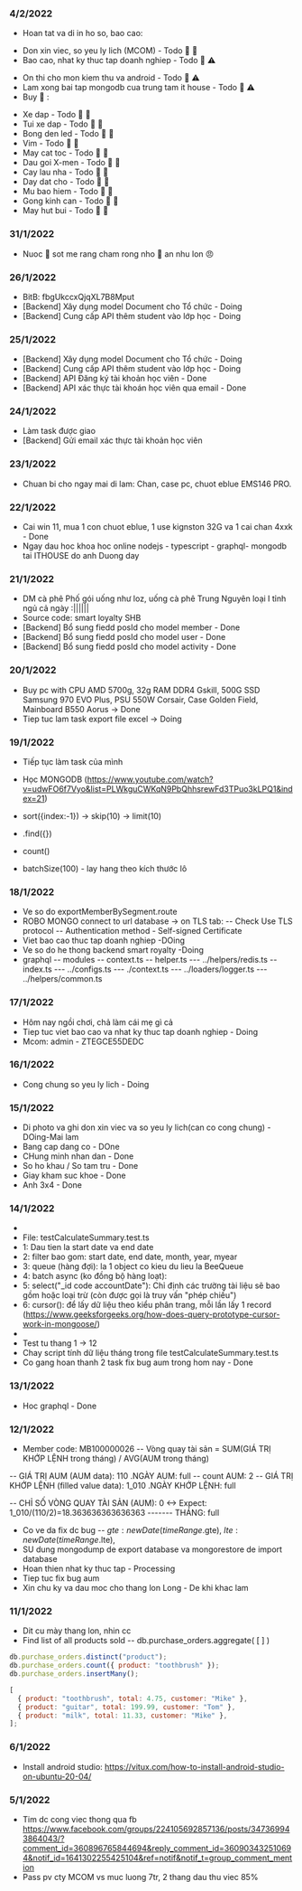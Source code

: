 ### 4/2/2022

- Hoan tat va di in ho so, bao cao:

* Don xin viec, so yeu ly lich (MCOM) - Todo 💪 🚨
* Bao cao, nhat ky thuc tap doanh nghiep - Todo 💪 ⚠️

- On thi cho mon kiem thu va android - Todo 💪 ⚠️
- Lam xong bai tap mongodb cua trung tam it house - Todo 💪 ⚠️
- Buy 💸 :

* Xe dap - Todo 💪 🥬
* Tui xe dap - Todo 💪 🥬
* Bong den led - Todo 💪 🥬
* Vim - Todo 💪 🥬
* May cat toc - Todo 💪 🥬
* Dau goi X-men - Todo 💪 🥬
* Cay lau nha - Todo 💪 🥬
* Day dat cho - Todo 💪 🥬
* Mu bao hiem - Todo 💪 🥬
* Gong kinh can - Todo 💪 🥬
* May hut bui - Todo 💪 🥬

### 31/1/2022

- Nuoc 🌊 sot me rang cham rong nho 🍇 an nhu lon 😠

### 26/1/2022

- BitB: fbgUkccxQjqXL7B8Mput
- [Backend] Xây dụng model Document cho Tổ chức - Doing
- [Backend] Cung cấp API thêm student vào lớp học - Doing

### 25/1/2022

- [Backend] Xây dụng model Document cho Tổ chức - Doing
- [Backend] Cung cấp API thêm student vào lớp học - Doing
- [Backend] API Đăng ký tài khoản học viên - Done
- [Backend] API xác thực tài khoán học viên qua email - Done

### 24/1/2022

- Làm task được giao
- [Backend] Gửi email xác thực tài khoản học viên

### 23/1/2022

- Chuan bi cho ngay mai di lam: Chan, case pc, chuot eblue EMS146 PRO.

### 22/1/2022

- Cai win 11, mua 1 con chuot eblue, 1 use kignston 32G va 1 cai chan 4xxk - Done
- Ngay dau hoc khoa hoc online nodejs - typescript - graphql- mongodb tai ITHOUSE do anh Duong day

### 21/1/2022

- DM cà phê Phố gói uống như loz, uống cà phê Trung Nguyên loại I tỉnh ngủ cả ngày :||||||
- Source code: smart loyalty SHB
- [Backend] Bổ sung fiedd posId cho model member - Done
- [Backend] Bổ sung fiedd posId cho model user - Done
- [Backend] Bổ sung fiedd posId cho model activity - Done

### 20/1/2022

- Buy pc with CPU AMD 5700g, 32g RAM DDR4 Gskill, 500G SSD Samsung 970 EVO Plus, PSU 550W Corsair, Case Golden Field, Mainboard B550 Aorus -> Done
- Tiep tuc lam task export file excel -> Doing

### 19/1/2022

- Tiếp tục làm task của mình
- Học MONGODB (https://www.youtube.com/watch?v=udwFO6f7Vyo&list=PLWkguCWKqN9PbQhhsrewFd3TPuo3kLPQ1&index=21)

- sort({index:-1}) -> skip(10) -> limit(10)
- .find({})
- count()

- batchSize(100) - lay hang theo kích thước lô

### 18/1/2022

- Ve so do exportMemberBySegment.route
- ROBO MONGO connect to url database -> on TLS tab:
  -- Check Use TLS protocol
  -- Authentication method - Self-signed Certificate
- Viet bao cao thuc tap doanh nghiep -DOing
- Ve so do he thong backend smart royalty -Doing
- graphql
  -- modules
  -- context.ts
  -- helper.ts
  --- ../helpers/redis.ts
  -- index.ts
  --- ../configs.ts
  --- ./context.ts
  --- ../loaders/logger.ts
  --- ../helpers/common.ts

### 17/1/2022

- Hôm nay ngồi chơi, chả làm cái mẹ gì cả
- Tiep tuc viet bao cao va nhat ky thuc tap doanh nghiep - Doing
- Mcom: admin - ZTEGCE55DEDC

### 16/1/2022

- Cong chung so yeu ly lich - Doing

### 15/1/2022

- Di photo va ghi don xin viec va so yeu ly lich(can co cong chung) -DOing-Mai lam
- Bang cap dang co - DOne
- CHung minh nhan dan - Done
- So ho khau / So tam tru - Done
- Giay kham suc khoe - Done
- Anh 3x4 - Done

### 14/1/2022

-
- File: testCalculateSummary.test.ts
- 1: Dau tien la start date va end date
- 2: filter bao gom: start date, end date, month, year, myear
- 3: queue (hàng đợi): la 1 object co kieu du lieu la BeeQueue
- 4: batch async (ko đồng bộ hàng loạt):
- 5: select("\_id code accountDate"): Chỉ định các trường tài liệu sẽ bao gồm hoặc loại trừ (còn được gọi là truy vấn "phép chiếu")
- 6: cursor(): để lấy dữ liệu theo kiểu phân trang, mỗi lần lấy 1 record (https://www.geeksforgeeks.org/how-does-query-prototype-cursor-work-in-mongoose/)
-
- Test tu thang 1 -> 12
- Chay script tính dữ liệu tháng trong file testCalculateSummary.test.ts
- Co gang hoan thanh 2 task fix bug aum trong hom nay - Done

### 13/1/2022

- Hoc graphql - Done

### 12/1/2022

- Member code: MB100000026
  -- Vòng quay tài sản =
  SUM(GIÁ TRỊ KHỚP LỆNH trong tháng)
  / AVG(AUM trong tháng)

-- GIÁ TRỊ AUM (AUM data): 110 .NGÀY AUM: full
-- count AUM: 2
-- GIÁ TRỊ KHỚP LỆNH (filled value data): 1_010 .NGÀY KHỚP LỆNH: full

-- CHỈ SỐ VÒNG QUAY TÀI SẢN (AUM): 0 <-> Expect: 1_010/(110/2)=18.363636363636363
------- THÁNG: full

- Co ve da fix dc bug
  -- $gte: new Date(timeRange.$gte),
  $lte: new Date(timeRange.$lte),
- SU dung mongodump de export database va mongorestore de import database
- Hoan thien nhat ky thuc tap - Processing
- Tiep tuc fix bug aum
- Xin chu ky va dau moc cho thang lon Long - De khi khac lam

### 11/1/2022

- Dit cu mày thang lon, nhin cc
- Find list of all products sold
  -- db.purchase_orders.aggregate(
  [
  ]
  )

```javascript
db.purchase_orders.distinct("product");
db.purchase_orders.count({ product: "toothbrush" });
db.purchase_orders.insertMany();
```

```javascript
[
  { product: "toothbrush", total: 4.75, customer: "Mike" },
  { product: "guitar", total: 199.99, customer: "Tom" },
  { product: "milk", total: 11.33, customer: "Mike" },
];
```

### 6/1/2022

- Install android studio: https://vitux.com/how-to-install-android-studio-on-ubuntu-20-04/

### 5/1/2022

- Tim dc cong viec thong qua fb https://www.facebook.com/groups/224105692857136/posts/347369943864043/?comment_id=360896765844694&reply_comment_id=360903432510694&notif_id=1641302255425104&ref=notif&notif_t=group_comment_mention
- Pass pv cty MCOM vs muc luong 7tr, 2 thang dau thu viec 85%

